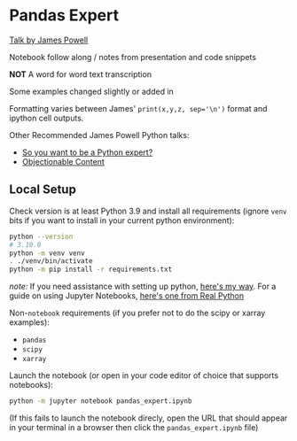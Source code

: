 # Pandas Expert

[Talk by James Powell](https://www.youtube.com/watch?v=pjq3QOxl9Ok)

Notebook follow along / notes from presentation and code snippets

**NOT** A word for word text transcription

Some examples changed slightly or added in

Formatting varies between James' `print(x,y,z, sep='\n')` format and ipython cell outputs.

Other Recommended James Powell Python talks:

- [So you want to be a Python expert?](https://www.youtube.com/watch?v=cKPlPJyQrt4)
- [Objectionable Content](https://www.youtube.com/watch?v=1SHi1kriJI4)

## Local Setup

Check version is at least Python 3.9 and install all requirements (ignore `venv` bits if you want to install in your current python environment):

```sh
python --version
# 3.10.0
python -m venv venv
. ./venv/bin/activate
python -m pip install -r requirements.txt
```

*note:* If you need assistance with setting up python, [here's my way](https://tech.gerardbentley.com/python/beginner/2022/01/29/install-python.html).
For a guide on using Jupyter Notebooks, [here's one from Real Python](https://realpython.com/jupyter-notebook-introduction/)

Non-`notebook` requirements (if you prefer not to do the scipy or xarray examples):
- `pandas`
- `scipy`
- `xarray`

Launch the notebook (or open in your code editor of choice that supports notebooks):

```sh
python -m jupyter notebook pandas_expert.ipynb
```

(If this fails to launch the notebook direcly, open the URL that should appear in your terminal in a browser then click the `pandas_expert.ipynb` file)
